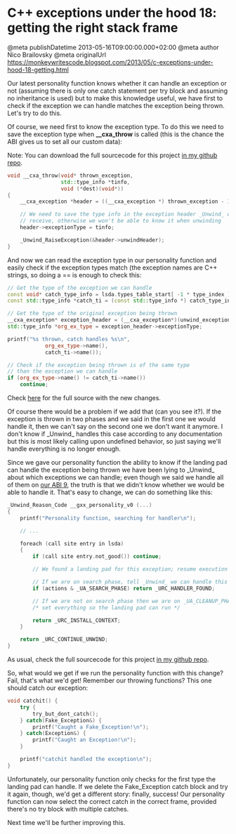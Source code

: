 # C++ exceptions under the hood 18: getting the right stack frame

@meta publishDatetime 2013-05-16T09:00:00.000+02:00
@meta author Nico Brailovsky
@meta originalUrl https://monkeywritescode.blogspot.com/2013/05/c-exceptions-under-hood-18-getting.html

Our latest personality function knows whether it can handle an exception or not (assuming there is only one catch statement per try block and assuming no inheritance is used) but to make this knowledge useful, we have first to check if the exception we can handle matches the exception being thrown. Let's try to do this.

Of course, we need first to know the exception type. To do this we need to save the exception type when **\_\_cxa\_throw** is called (this is the chance the ABI gives us to set all our custom data):

Note: You can download the full sourcecode for this project [in my github repo](https://github.com/nicolasbrailo/cpp_exception_handling_abi/tree/master/abi_v09).

```c++
void __cxa_throw(void* thrown_exception,
                 std::type_info *tinfo,
                 void (*dest)(void*))
{
    __cxa_exception *header = ((__cxa_exception *) thrown_exception - 1);

    // We need to save the type info in the exception header _Unwind_ will
    // receive, otherwise we won't be able to know it when unwinding
    header->exceptionType = tinfo;

    _Unwind_RaiseException(&header->unwindHeader);
}
```

And now we can read the exception type in our personality function and easily check if the exception types match (the exception names are C++ strings, so doing a == is enough to check this:

```c++
// Get the type of the exception we can handle
const void* catch_type_info = lsda.types_table_start[ -1 * type_index ];
const std::type_info *catch_ti = (const std::type_info *) catch_type_info;

// Get the type of the original exception being thrown
__cxa_exception* exception_header = (__cxa_exception*)(unwind_exception+1) - 1;
std::type_info *org_ex_type = exception_header->exceptionType;

printf("%s thrown, catch handles %s\n",
            org_ex_type->name(),
            catch_ti->name());

// Check if the exception being thrown is of the same type
// than the exception we can handle
if (org_ex_type->name() != catch_ti->name())
    continue;
```

Check [here](https://github.com/nicolasbrailo/cpp_exception_handling_abi/tree/master/abi_v09) for the full source with the new changes.

Of course there would be a problem if we add that (can you see it?). If the exception is thrown in two phases and we said in the first one we would handle it, then we can't say on the second one we don't want it anymore. I don't know if \_Unwind\_ handles this case according to any documentation but this is most likely calling upon undefined behavior, so just saying we'll handle everything is no longer enough.

Since we gave our personality function the ability to know if the landing pad can handle the exception being thrown we have been lying to \_Unwind\_ about which exceptions we can handle; even though we said we handle all of them on [our ABI 9](https://github.com/nicolasbrailo/cpp_exception_handling_abi/tree/master/abi_v09), the truth is that we didn't know whether we would be able to handle it. That's easy to change, we can do something like this:

```c++
_Unwind_Reason_Code __gxx_personality_v0 (...)
{
    printf("Personality function, searching for handler\n");

    // ...

    foreach (call site entry in lsda)
    {
        if (call site entry.not_good()) continue;

        // We found a landing pad for this exception; resume execution

        // If we are on search phase, tell _Unwind_ we can handle this one
        if (actions & _UA_SEARCH_PHASE) return _URC_HANDLER_FOUND;

        // If we are not on search phase then we are on _UA_CLEANUP_PHASE
        /* set everything so the landing pad can run */

        return _URC_INSTALL_CONTEXT;
    }

    return _URC_CONTINUE_UNWIND;
}
```

As usual, check the full sourcecode for this project [in my github repo](https://github.com/nicolasbrailo/cpp_exception_handling_abi/tree/master/abi_v10).

So, what would we get if we run the personality function with this change? Fail, that's what we'd get! Remember our throwing functions? This one should catch our exception:

```c++
void catchit() {
    try {
        try_but_dont_catch();
    } catch(Fake_Exception&) {
        printf("Caught a Fake_Exception!\n");
    } catch(Exception&) {
        printf("Caught an Exception!\n");
    }

    printf("catchit handled the exception\n");
}
```

Unfortunately, our personality function only checks for the first type the landing pad can handle. If we delete the Fake\_Exception catch block and try it again, though, we'd get a different story: finally, success! Our personality function can now select the correct catch in the correct frame, provided there's no try block with multiple catches.

Next time we'll be further improving this.

